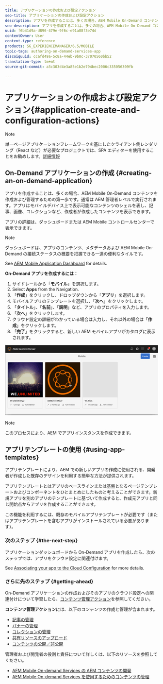```yaml
---
title: アプリケーションの作成および設定アクション
seo-title: アプリケーションの作成および設定アクション
description: アプリを作成することは、多くの場合、AEM Mobile On-Demand コンテンツを作成および管理するための第一歩です。このページでは、この機能について詳しく見ていきます。
seo-description: アプリを作成することは、多くの場合、AEM Mobile On-Demand コンテンツを作成および管理するための第一歩です。このページでは、この機能について詳しく見ていきます。
uuid: f6b41d9a-d896-479e-9f6c-e91a88f3e74d
contentOwner: User
content-type: reference
products: SG_EXPERIENCEMANAGER/6.5/MOBILE
topic-tags: authoring-on-demand-services-app
discoiquuid: ccafd49a-5c8a-44eb-9b0c-37070560bb52
translation-type: tm+mt
source-git-commit: a3c303d4e3a85e1b2e794bec2006c335056309fb

---
```



# アプリケーションの作成および設定アクション{#application-create-and-configuration-actions}

>[!NOTE]
>
>単一ページアプリケーションフレームワークを基にしたクライアント側レンダリング（React など）が必要なプロジェクトでは、SPA エディターを使用することをお勧めします。[詳細情報](/help/sites-developing/spa-overview.md)

## On-Demand アプリケーションの作成 {#creating-an-on-demand-application}

アプリを作成することは、多くの場合、AEM Mobile On-Demand コンテンツを作成および管理するための第一歩です。通常は AEM 管理者レベルで実行されます。アプリはモバイルデバイス上で表示可能なコンテンツのシェルを表し、記事、画像、コレクションなど、作成者が作成したコンテンツを表示できます。

アプリの詳細は、ダッシュボードまたは AEM Mobile コントロールセンターで表示できます。

>[!NOTE]
>
>ダッシュボードは、アプリのコンテンツ、メタデータおよび AEM Mobile On-Demand の接続ステータスの概要を把握できる一連の便利なタイルです。
>
>See [AEM Mobile Application Dashboard](/help/mobile/mobile-apps-ondemand-application-dashboard.md) for details.

**On-Demand アプリを作成するには：**

1. サイドレールから「**モバイル**」を選択します。
1. Select **Apps** from the Navigation.
1. 「**作成**」をクリックし、ドロップダウンから「**アプリ**」を選択します。
1. モバイルアプリのテンプレートを選択し、「**次へ**」をクリックします。
1. 「**タイトル**」、「**名前**」、「**説明**」など、アプリのプロパティを入力します。
1. 「**次へ**」をクリックします。
1. クラウド設定の詳細がわかっている場合は入力し、それ以外の場合は「**作成**」をクリックします。
1. 「**完了**」をクリックすると、新しい AEM モバイルアプリがカタログに表示されます。

![chlimage_1](assets/chlimage_1.gif)

>[!NOTE]
>
>このプロセスにより、AEM でアプリインスタンスを作成できます。

## アプリテンプレートの使用 {#using-app-templates}

アプリテンプレートにより、AEM での新しいアプリの作成に使用される、開発者が作成した既存のデザインを利用する簡単な方法が提供されます。

アプリテンプレートとはアプリのベースラインまたは基盤となるページテンプレートおよびコンポーネントをひとまとめにしたものと考えることができます。新規アプリを別のアプリのテンプレートに基づいて作成すると、作成元アプリと同じ開始点からアプリを作成することができます。

この機能を利用するには、既存のモバイルアプリテンプレートが必要です（またはアプリテンプレートを含むアプリがインストールされている必要があります）。

### 次のステップ {#the-next-step}

アプリケーションダッシュボードから On-Demand アプリを作成したら、次のステップでは、アプリをクラウド設定に関連付けます。

See [Associating your app to the Cloud Configuration](/help/mobile/mobile-on-demand-associating-an-on-demand-app-to-cloud-configuration.md) for more details.

### さらに先のステップ {#getting-ahead}

On-Demand アプリケーションの作成およびそのアプリのクラウド設定への関連付けについて学習したら、[コンテンツ管理アクション](/help/mobile/mobile-apps-ondemand-manage-content-ondemand.md)を参照してください。

**コンテンツ管理アクション**&#x200B;には、以下のコンテンツの作成と管理が含まれます。

* [記事の管理](/help/mobile/mobile-on-demand-managing-articles.md)
* [バナーの管理](/help/mobile/mobile-on-demand-managing-banners.md)
* [コレクションの管理](/help/mobile/mobile-on-demand-managing-collections.md)
* [共有リソースのアップロード](/help/mobile/mobile-on-demand-shared-resources.md)
* [コンテンツの公開／非公開](/help/mobile/mobile-on-demand-publishing-unpublishing.md)

管理者および開発者の役割と責任について詳しくは、以下のリソースを参照してください。

* [AEM Mobile On-demand Services の AEM コンテンツの開発](/help/mobile/aem-mobile-on-demand.md)
* [AEM Mobile On-demand Services を使用するためのコンテンツの管理](/help/mobile/aem-mobile.md)

